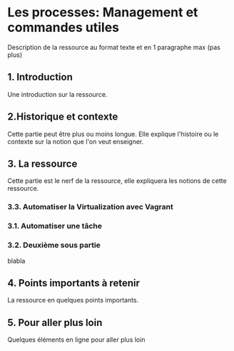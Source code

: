 # Les processes: Management et commandes utiles
Description de la ressource au format texte et en 1 paragraphe max (pas plus)

## 1. Introduction
Une introduction sur la ressource.

## 2.Historique et contexte
Cette partie peut être plus ou moins longue. Elle explique l'histoire ou le contexte sur la notion que l'on veut enseigner.

## 3. La ressource
Cette partie est le nerf de la ressource, elle expliquera les notions de cette ressource.

### 3.3. Automatiser la Virtualization avec Vagrant

### 3.1. Automatiser une tâche

### 3.2. Deuxième sous partie
blabla

## 4. Points importants à retenir
La ressource en quelques points importants.

## 5. Pour aller plus loin
Quelques éléments en ligne pour aller plus loin
